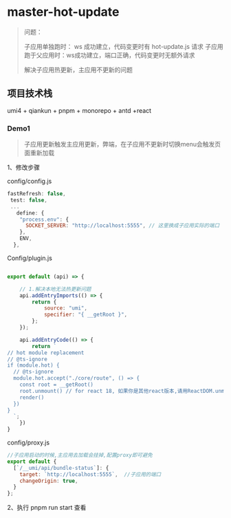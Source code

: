# master-hot-update

> 问题：
>
> 子应用单独跑时： ws 成功建立，代码变更时有 hot-update.js 请求
> 子应用跑于父应用时：ws成功建立，端口正确，代码变更时无额外请求
>
> 
>
> 解决子应用热更新，主应用不更新的问题

## 项目技术栈

umi4 + qiankun + pnpm + monorepo + antd +react 

### Demo1

> 子应用更新触发主应用更新，弊端，在子应用不更新时切换menu会触发页面重新加载

1、修改步骤

config/config.js

```js
fastRefresh: false,
 test: false,
 ...
   define: {
    "process.env": {
      SOCKET_SERVER: "http://localhost:5555", // 这里换成子应用实际的端口
    }, 
    ENV,
  },
```



Config/plugin.js

```js

export default (api) => {

    // 1.解决本地无法热更新问题
    api.addEntryImports(() => {
        return {
            source: "umi",
            specifier: "{ __getRoot }",
        };
    });

    api.addEntryCode(() => {
        return `
// hot module replacement
// @ts-ignore
if (module.hot) {
  // @ts-ignore
  module.hot.accept("./core/route", () => {
    const root = __getRoot()
    root.unmount() // for react 18, 如果你是其他react版本,请用ReactDOM.unmountComponentAtNode(container)方式卸载组件;
    render()
  })
} 
  `;
    })
}
```

config/proxy.js

```js
//子应用启动的时候,主应用去加载会挂掉,配置proxy即可避免
export default {
  [`/__umi/api/bundle-status`]: {
    target: `http://localhost:5555`,  //子应用的端口
    changeOrigin: true,
  }
};

```

2、执行 pnpm run start 查看
